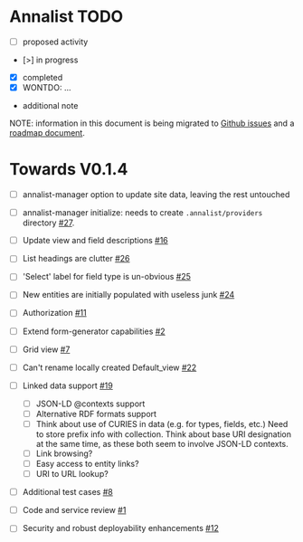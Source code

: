 # Annalist TODO

   - [ ] proposed activity
   - [>] in progress
   * [x] completed
   * [x] WONTDO: ...
   * additional note

NOTE: information in this document is being migrated to [Github issues](https://github.com/gklyne/annalist/issues) and a [roadmap document](roadmap.md).


# Towards V0.1.4

- [ ] annalist-manager option to update site data, leaving the rest untouched
- [ ] annalist-manager initialize: needs to create `.annalist/providers` directory [#27](https://github.com/gklyne/annalist/issues/27).
- [ ] Update view and field descriptions [#16](https://github.com/gklyne/annalist/issues/16)
- [ ] List headings are clutter [#26](https://github.com/gklyne/annalist/issues/26)
- [ ] 'Select' label for field type is un-obvious [#25](https://github.com/gklyne/annalist/issues/25)
- [ ] New entities are initially populated with useless junk [#24](https://github.com/gklyne/annalist/issues/24)
- [ ] Authorization [#11](https://github.com/gklyne/annalist/issues/11)
- [ ] Extend form-generator capabilities [#2](https://github.com/gklyne/annalist/issues/2)
- [ ] Grid view [#7](https://github.com/gklyne/annalist/issues/7)
- [ ] Can't rename locally created Default_view [#22](https://github.com/gklyne/annalist/issues/22)
- [ ] Linked data support [#19](https://github.com/gklyne/annalist/issues/19)
    - [ ] JSON-LD @contexts support
    - [ ] Alternative RDF formats support
    - [ ] Think about use of CURIES in data (e.g. for types, fields, etc.)  Need to store prefix info with collection.  Think about base URI designation at the same time, as these both seem to involve JSON-LD contexts.
    - [ ] Link browsing?
    - [ ] Easy access to entity links?
    - [ ] URI to URL lookup?
- [ ] Additional test cases [#8](https://github.com/gklyne/annalist/issues/8)
- [ ] Code and service review  [#1](https://github.com/gklyne/annalist/issues/1)
- [ ] Security and robust deployability enhancements [#12](https://github.com/gklyne/annalist/issues/12)

